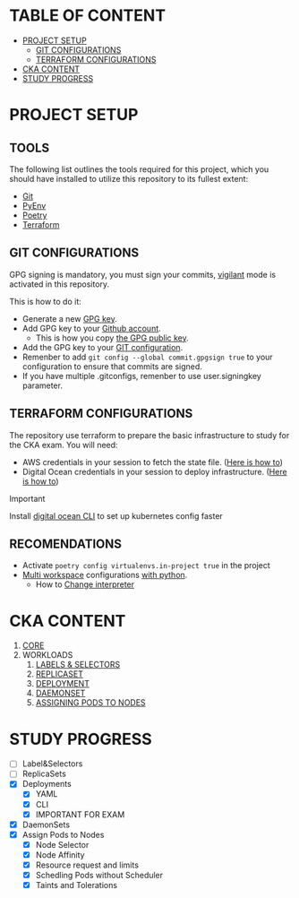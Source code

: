 # TABLE OF CONTENT
- [PROJECT SETUP](#project-setup)
   * [GIT CONFIGURATIONS](#git-configurations)
   * [TERRAFORM CONFIGURATIONS](#terraform-configurations)
- [CKA CONTENT](#cka-content)
- [STUDY PROGRESS](#study-progress)

# PROJECT SETUP
## TOOLS
The following list outlines the tools required for this project, which you should have installed to utilize this repository to its fullest extent:
- [Git](https://git-scm.com/book/en/v2/Getting-Started-Installing-Git)
- [PyEnv](https://github.com/pyenv/pyenv)
- [Poetry](https://python-poetry.org/docs/#installing-with-the-official-installer)
- [Terraform](https://developer.hashicorp.com/terraform/tutorials/aws-get-started/install-cli)

## GIT CONFIGURATIONS
GPG signing is mandatory, you must sign your commits, [vigilant](https://docs.github.com/en/authentication/managing-commit-signature-verification/displaying-verification-statuses-for-all-of-your-commits) mode is activated in this repository. 

This is how to do it: 
- Generate a new [GPG key](https://docs.github.com/en/authentication/managing-commit-signature-verification/generating-a-new-gpg-key).
- Add GPG key to your [Github account](https://docs.github.com/en/authentication/managing-commit-signature-verification/adding-a-gpg-key-to-your-github-account).
    - This is how you copy [the GPG public key](https://gist.github.com/lysender/2dbab9ee6913fb3b6d54f0764a5554c2).
- Add the GPG key to your [GIT configuration](https://docs.github.com/en/authentication/managing-commit-signature-verification/telling-git-about-your-signing-key).
- Remenber to add `git config --global commit.gpgsign true` to your configuration to ensure that commits are signed.
- If you have multiple .gitconfigs, remenber to use user.signingkey parameter. 

## TERRAFORM CONFIGURATIONS
The repository use terraform to prepare the basic infrastructure to study for the CKA exam. You will need:
- AWS credentials in your session to fetch the state file. ([Here is how to](https://registry.terraform.io/providers/hashicorp/aws/latest/docs)) 
- Digital Ocean credentials in your session to deploy infrastructure. ([Here is how to](https://registry.terraform.io/providers/digitalocean/digitalocean/latest/docs))

> [!IMPORTANT]  
> Install [digital ocean CLI](https://docs.digitalocean.com/reference/doctl/how-to/install/) to set up kubernetes config faster

## RECOMENDATIONS
- Activate `poetry config virtualenvs.in-project true` in the project
- [Multi workspace](https://code.visualstudio.com/docs/editor/multi-root-workspaces) configurations [with python](https://github.com/microsoft/vscode-python/wiki/Mono-Repo-Set%E2%80%90up-Guide).
    - How to [Change interpreter](https://stackoverflow.com/questions/48135624/how-can-i-change-the-python-version-in-visual-studio-code)
# CKA CONTENT
1. [CORE](certification/1-core/README.md)
2. WORKLOADS
    1. [LABELS & SELECTORS](=certification/2-workloads/1-labels&selectors/README.md)
    2. [REPLICASET](certification/2-workloads/2-replicaset/README.md)
    3. [DEPLOYMENT](certification/2-workloads/3-deployments/README.md)
    4. [DAEMONSET](certification/2-workloads/4-daemonsets/README.md)
    5. [ASSIGNING PODS TO NODES](certification/2-workloads/5-assign-pods-nodes/README.md)


# STUDY PROGRESS
- [ ] Label&Selectors
- [ ] ReplicaSets
- [X] Deployments
    - [X] YAML
    - [X] CLI
    - [X] IMPORTANT FOR EXAM
- [X] DaemonSets
- [X] Assign Pods to Nodes
    - [X] Node Selector
    - [X] Node Affinity
    - [X] Resource request and limits
    - [X] Schedling Pods without Scheduler
    - [X] Taints and Tolerations
